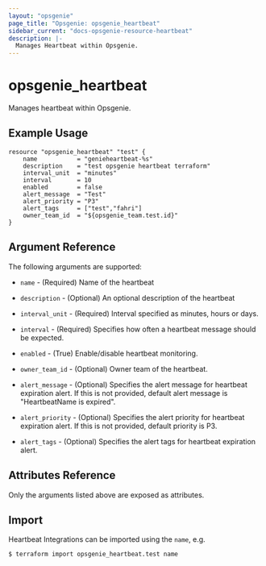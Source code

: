 ```yaml
---
layout: "opsgenie"
page_title: "Opsgenie: opsgenie_heartbeat"
sidebar_current: "docs-opsgenie-resource-heartbeat"
description: |-
  Manages Heartbeat within Opsgenie.
---
```


# opsgenie_heartbeat

Manages heartbeat within Opsgenie.

## Example Usage

```hcl
resource "opsgenie_heartbeat" "test" {
	name           = "genieheartbeat-%s"
	description    = "test opsgenie heartbeat terraform"
	interval_unit  = "minutes"
	interval       = 10
	enabled        = false
	alert_message  = "Test"
	alert_priority = "P3"
	alert_tags     = ["test","fahri"]
	owner_team_id  = "${opsgenie_team.test.id}"
}
```

## Argument Reference

The following arguments are supported:

* `name` - (Required) Name of the heartbeat

* `description` - (Optional) An optional description of the heartbeat

* `interval_unit` - (Required) Interval specified as minutes, hours or days.

* `interval` - (Required) Specifies how often a heartbeat message should be expected.

* `enabled` - (True) Enable/disable heartbeat monitoring.

* `owner_team_id` - (Optional) Owner team of the heartbeat.

* `alert_message` - (Optional) Specifies the alert message for heartbeat expiration alert. If this is not provided, default alert message is "HeartbeatName is expired".

* `alert_priority` - (Optional) Specifies the alert priority for heartbeat expiration alert. If this is not provided, default priority is P3.

* `alert_tags` - (Optional)  Specifies the alert tags for heartbeat expiration alert.


## Attributes Reference

Only the arguments listed above are exposed as attributes.


## Import

Heartbeat Integrations can be imported using the `name`, e.g.

`$ terraform import opsgenie_heartbeat.test name`
